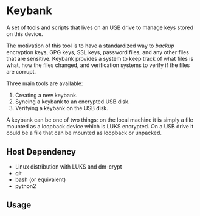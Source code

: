 Keybank
=======

A set of tools and scripts that lives on an USB drive to manage keys
stored on this device.

The motivation of this tool is to have a standardized way to *backup* 
encryption keys, GPG keys, SSL keys, password files, and any other files
that are sensitive. Keybank provides a system to keep track of what files is
what, how the files changed, and verification systems to verify if the files
are corrupt.

Three main tools are available:

1. Creating a new keybank.
2. Syncing a keybank to an encrypted USB disk.
3. Verifying a keybank on the USB disk.

A keybank can be one of two things: on the local machine it is simply a file
mounted as a loopback device which is LUKS encrypted. On a USB drive it could
be a file that can be mounted as loopback or unpacked.

Host Dependency
---------------

- Linux distribution with LUKS and dm-crypt
- git
- bash (or equivalent)
- python2

Usage
-----


